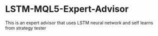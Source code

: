 # LSTM-MQL5-Expert-Advisor
This is an expert advisor that uses LSTM neural network and self learns from strategy tester
